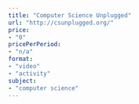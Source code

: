 ```yaml
---
title: "Computer Science Unplugged"
url: "http://csunplugged.org/"
price: 
- "0"
pricePerPeriod: 
- "n/a"
format: 
- "video"
- "activity"
subject: 
- "computer science"
---
```

